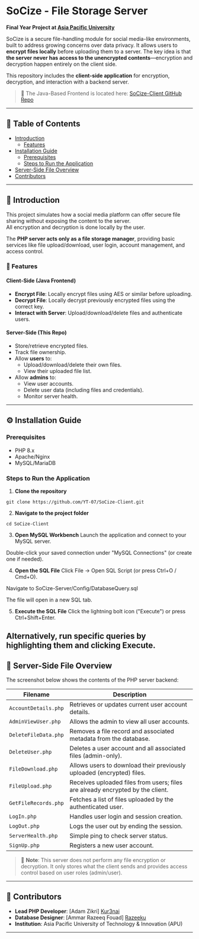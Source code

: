 # SoCize - File Storage Server

**Final Year Project at [Asia Pacific University](https://apspace.apu.edu.my/)**

SoCize is a secure file-handling module for social media-like environments, built to address growing concerns over data privacy. It allows users to **encrypt files locally** before uploading them to a server. The key idea is that **the server never has access to the unencrypted contents**—encryption and decryption happen entirely on the client side.

This repository includes the **client-side application** for encryption, decryption, and interaction with a backend server.  
> 🔗 The Java-Based Frontend is located here: [SoCize-Client GitHub Repo](https://github.com/YT-07/SoCize-Client.git)

---

## 📑 Table of Contents

- [Introduction](#introduction)
    - [Features](#features)
- [Installation Guide](#installation-guide)
    - [Prerequisites](#prerequisites)
    - [Steps to Run the Application](#steps-to-run-the-application)
- [Server-Side File Overview](#server-side-file-overview)
- [Contributors](#contributors)

---

## 🧩 Introduction

This project simulates how a social media platform can offer secure file sharing without exposing the content to the server.  
All encryption and decryption is done locally by the user.

The **PHP server acts only as a file storage manager**, providing basic services like file upload/download, user login, account management, and access control.

### 🚀 Features

#### Client-Side (Java Frontend)

- **Encrypt File**: Locally encrypt files using AES or similar before uploading.
- **Decrypt File**: Locally decrypt previously encrypted files using the correct key.
- **Interact with Server**: Upload/download/delete files and authenticate users.

#### Server-Side (This Repo)

- Store/retrieve encrypted files.
- Track file ownership.
- Allow **users** to:
  - Upload/download/delete their own files.
  - View their uploaded file list.
- Allow **admins** to:
  - View user accounts.
  - Delete user data (including files and credentials).
  - Monitor server health.

---

## ⚙️ Installation Guide

### Prerequisites

- PHP 8.x
- Apache/Nginx
- MySQL/MariaDB

### Steps to Run the Application

1. **Clone the repository**
```console
git clone https://github.com/YT-07/SoCize-Client.git
```


2. **Navigate to the project folder**
```console
cd SoCize-Client
```


3. **Open MySQL Workbench**
Launch the application and connect to your MySQL server.

Double-click your saved connection under "MySQL Connections" (or create one if needed).


4. **Open the SQL File**
Click File → Open SQL Script (or press Ctrl+O / Cmd+O).

Navigate to SoCize-Server/Config/DatabaseQuery.sql

The file will open in a new SQL tab.


5. **Execute the SQL File**
Click the lightning bolt icon ("Execute") or press Ctrl+Shift+Enter.

Alternatively, run specific queries by highlighting them and clicking Execute.
---

## 📁 Server-Side File Overview

The screenshot below shows the contents of the PHP server backend:

| Filename              | Description |
|-----------------------|-------------|
| `AccountDetails.php`  | Retrieves or updates current user account details. |
| `AdminViewUser.php`   | Allows the admin to view all user accounts. |
| `DeleteFileData.php`  | Removes a file record and associated metadata from the database. |
| `DeleteUser.php`      | Deletes a user account and all associated files (admin-only). |
| `FileDownload.php`    | Allows users to download their previously uploaded (encrypted) files. |
| `FileUpload.php`      | Receives uploaded files from users; files are already encrypted by the client. |
| `GetFileRecords.php`  | Fetches a list of files uploaded by the authenticated user. |
| `LogIn.php`           | Handles user login and session creation. |
| `LogOut.php`          | Logs the user out by ending the session. |
| `ServerHealth.php`    | Simple ping to check server status. |
| `SignUp.php`          | Registers a new user account. |

> 🔐 **Note**: This server does not perform any file encryption or decryption. It only stores what the client sends and provides access control based on user roles (admin/user).

---

## 👥 Contributors

- **Lead PHP Developer**: [Adam Zikri] [Kur3nai](https://github.com/Kur3nai)
- **Database Designer**: [Ammar Razeeq Fouad] [Razeeku](https://github.com/Razeeku)
- **Institution**: Asia Pacific University of Technology & Innovation (APU)

---

